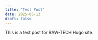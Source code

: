 ```yaml
---
title: "Test Post"
date: 2025-05-13
draft: false
---
```


This is a test post for RAW-TECH Hugo site.
